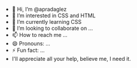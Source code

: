 - 👋 Hi, I’m @apradaglez
- 👀 I’m interested in CSS and HTML
- 🌱 I’m currently learning CSS
- 💞️ I’m looking to collaborate on ...
- 📫 How to reach me ...
- 😄 Pronouns: ...
- ⚡ Fun fact: ...
- I'll appreciate all your help, believe me, I need it.

<!---
apradaglez/apradaglez is a ✨ special ✨ repository because its `README.md` (this file) appears on your GitHub profile.
You can click the Preview link to take a look at your changes.
--->
